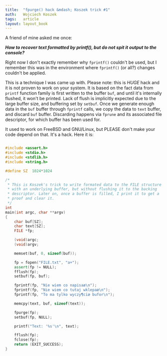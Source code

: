 ```yaml
---
title:	"fpurge() hack &mdash; Koszek trick #1"
auth:	Wojciech Koszek
tags:	article
layout: layout_book
---
```


A friend of mine asked me once:

***How to recover text formatted by printf(), but do not spit it
output to the console?***

Right now I don't exactly remember why `fprintf()` couldn't be used, but I
remember this was in the environment where `fprintf()` (or all?) changes
couldn't be applied.

This is a technique I was came up with. Please note: this is *HUGE* hack and
it is not proven to work on your system. It is based on the fact data from
`printf` function family is first written to the buffer `buf`, and until
it's internally flushed, it won't be printed. Lack of flush is implicitly
expected due to the large buffer size, and buffering set by `setbuf`. Once
we generate enough data in the `buf` buffer through `fprintf` calls, we copy
the data to `text` buffer, and discard `buf` buffer. Discarding happens via
`fprune` and its associated file descriptor, for which buffer has been used
for.

It used to work on FreeBSD and GNU/Linux, but PLEASE don't make your code
depend on that. It's a hack.  Here it is:

~~~  cpp

#include <assert.h>
#include <stdio.h>
#include <stdlib.h>
#include <string.h>

#define	SZ	1024*1024

/*
 * This is Koszek's trick to write formated data to the FILE structure
 * with an underlying buffer, but without flushing it to the backing
 * descriptor. Later on, once a buffer is filled, I print it to get a
 * proof and clear it.
 */
int
main(int argc, char **argv)
{
	char buf[SZ];
	char text[SZ];
	FILE *fp;

	(void)argc;
	(void)argv;

	memset(buf, 0, sizeof(buf));

	fp = fopen("FILE.txt", "a+");
	assert(fp != NULL);
	fflush(fp);
	setbuf(fp, buf);

	fprintf(fp, "Nie wiem co napisaæ\n");
	fprintf(fp, "Nie wiem co tutaj wklepaæ\n");
	fprintf(fp, "To ma tylko wyczy¶ciæ bufor\n");

	memcpy(text, buf, sizeof(text));

	fpurge(fp);
	setbuf(fp, NULL);

	printf("Text: '%s'\n", text);

	fflush(fp);
	fclose(fp);
	return (EXIT_SUCCESS);
}
~~~
